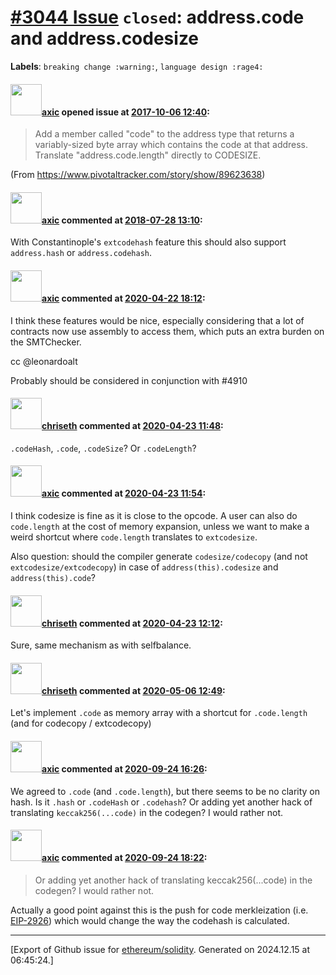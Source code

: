# [\#3044 Issue](https://github.com/ethereum/solidity/issues/3044) `closed`: address.code and address.codesize
**Labels**: `breaking change :warning:`, `language design :rage4:`


#### <img src="https://avatars.githubusercontent.com/u/20340?v=4" width="50">[axic](https://github.com/axic) opened issue at [2017-10-06 12:40](https://github.com/ethereum/solidity/issues/3044):

> Add a member called "code" to the address type that returns a variably-sized byte array which contains the code at that address.
> Translate "address.code.length" directly to CODESIZE.

(From https://www.pivotaltracker.com/story/show/89623638)


#### <img src="https://avatars.githubusercontent.com/u/20340?v=4" width="50">[axic](https://github.com/axic) commented at [2018-07-28 13:10](https://github.com/ethereum/solidity/issues/3044#issuecomment-408607066):

With Constantinople's `extcodehash` feature this should also support `address.hash` or `address.codehash`.

#### <img src="https://avatars.githubusercontent.com/u/20340?v=4" width="50">[axic](https://github.com/axic) commented at [2020-04-22 18:12](https://github.com/ethereum/solidity/issues/3044#issuecomment-617944005):

I think these features would be nice, especially considering that a lot of contracts now use assembly to access them, which puts an extra burden on the SMTChecker.

cc @leonardoalt 

Probably should be considered in conjunction with #4910

#### <img src="https://avatars.githubusercontent.com/u/9073706?v=4" width="50">[chriseth](https://github.com/chriseth) commented at [2020-04-23 11:48](https://github.com/ethereum/solidity/issues/3044#issuecomment-618356071):

`.codeHash`, `.code`, `.codeSize`? Or `.codeLength`?

#### <img src="https://avatars.githubusercontent.com/u/20340?v=4" width="50">[axic](https://github.com/axic) commented at [2020-04-23 11:54](https://github.com/ethereum/solidity/issues/3044#issuecomment-618358552):

I think codesize is fine as it is close to the opcode. A user can also do `code.length` at the cost of memory expansion, unless we want to make a weird shortcut where `code.length` translates to `extcodesize`.

Also question: should the compiler generate `codesize/codecopy` (and not `extcodesize/extcodecopy`) in case of `address(this).codesize` and `address(this).code`?

#### <img src="https://avatars.githubusercontent.com/u/9073706?v=4" width="50">[chriseth](https://github.com/chriseth) commented at [2020-04-23 12:12](https://github.com/ethereum/solidity/issues/3044#issuecomment-618366635):

Sure, same mechanism as with selfbalance.

#### <img src="https://avatars.githubusercontent.com/u/9073706?v=4" width="50">[chriseth](https://github.com/chriseth) commented at [2020-05-06 12:49](https://github.com/ethereum/solidity/issues/3044#issuecomment-624628940):

Let's implement `.code` as memory array with a shortcut for `.code.length` (and for codecopy / extcodecopy)

#### <img src="https://avatars.githubusercontent.com/u/20340?v=4" width="50">[axic](https://github.com/axic) commented at [2020-09-24 16:26](https://github.com/ethereum/solidity/issues/3044#issuecomment-698450656):

We agreed to `.code` (and `.code.length`), but there seems to be no clarity on hash. Is it `.hash` or `.codeHash` or `.codehash`? Or adding yet another hack of translating `keccak256(...code)` in the codegen? I would rather not.

#### <img src="https://avatars.githubusercontent.com/u/20340?v=4" width="50">[axic](https://github.com/axic) commented at [2020-09-24 18:22](https://github.com/ethereum/solidity/issues/3044#issuecomment-698509458):

> Or adding yet another hack of translating keccak256(...code) in the codegen? I would rather not.

Actually a good point against this is the push for code merkleization (i.e. [EIP-2926](https://eips.ethereum.org/EIPS/eip-2926)) which would change the way the codehash is calculated.


-------------------------------------------------------------------------------



[Export of Github issue for [ethereum/solidity](https://github.com/ethereum/solidity). Generated on 2024.12.15 at 06:45:24.]
